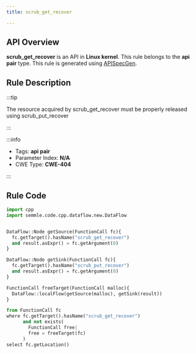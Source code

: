 ```yaml
---
title: scrub_get_recover

---
```



## API Overview
**scrub_get_recover** is an API in **Linux kernel**. This rule belongs to the **api pair** type. This rule is generated using [APISpecGen](../../tools/APISpecGen).
## Rule Description

:::tip

The resource acquired by scrub_get_recover must be properly released using scrub_put_recover

:::

:::info

- Tags: **api pair**
- Parameter Index: **N/A**
- CWE Type: **CWE-404**

:::

## Rule Code
```python
import cpp
import semmle.code.cpp.dataflow.new.DataFlow


DataFlow::Node getSource(FunctionCall fc){
  fc.getTarget().hasName("scrub_get_recover")
  and result.asExpr() = fc.getArgument(0)
}

DataFlow::Node getSink(FunctionCall fc){
  fc.getTarget().hasName("scrub_put_recover")
  and result.asExpr() = fc.getArgument(0)
}

FunctionCall freeTarget(FunctionCall malloc){
  DataFlow::localFlow(getSource(malloc), getSink(result))
}

from FunctionCall fc
where fc.getTarget().hasName("scrub_get_recover")
      and not exists(
        FunctionCall free| 
        free = freeTarget(fc)
      )
select fc.getLocation()

    
```